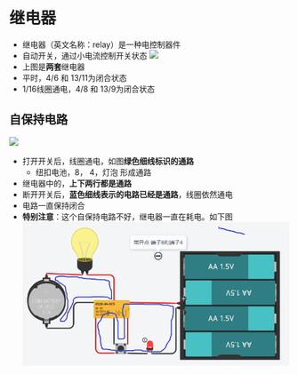 # 继电器
- 继电器（英文名称：relay）是一种电控制器件
- 自动开关，通过小电流控制开关状态
![](../../photo/Pasted%20image%2020221117121809.png)
- 上图是**两套**继电器
- 平时，4/6 和 13/11为闭合状态
- 1/16线圈通电，4/8 和 13/9为闭合状态

## 自保持电路
![](../../photo/Pasted%20image%2020221117123439.png)
- 打开开关后，线圈通电，如图**绿色细线标识的通路**
	- 纽扣电池，8， 4，灯泡 形成通路
- 继电器中的，**上下两行都是通路**
- 断开开关后，**蓝色细线表示的电路已经是通路**，线圈依然通电
- 电路一直保持闭合
- **特别注意**：这个自保持电路不好，继电器一直在耗电。如下图
![](../photo/Pasted%20image%2020230519174600.png)